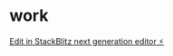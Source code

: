 # work

[Edit in StackBlitz next generation editor ⚡️](https://stackblitz.com/~/github.com/mariegodderis/work)